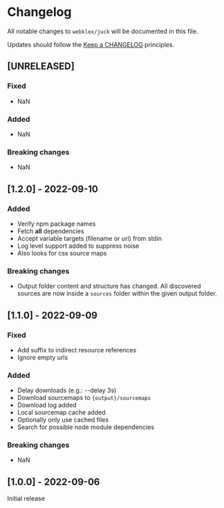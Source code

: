 # Changelog

All notable changes to `webklex/juck` will be documented in this file.

Updates should follow the [Keep a CHANGELOG](http://keepachangelog.com/) principles.


## [UNRELEASED]
### Fixed
- NaN

### Added
- NaN

### Breaking changes
- NaN


## [1.2.0] - 2022-09-10
### Added
- Verify npm package names
- Fetch **all** dependencies
- Accept variable targets (filename or url) from stdin
- Log level support added to suppress noise
- Also looks for css source maps

### Breaking changes
- Output folder content and structure has changed. All discovered sources are now inside a `sources` folder within the given output folder.


## [1.1.0] - 2022-09-09
### Fixed
- Add suffix to indirect resource references
- Ignore empty urls

### Added
- Delay downloads (e.g.: --delay 3s)
- Download sourcemaps to `{output}/sourcemaps`
- Download log added
- Local sourcemap cache added
- Optionally only use cached files
- Search for possible node module dependencies

### Breaking changes
- NaN


## [1.0.0] - 2022-09-06
Initial release
